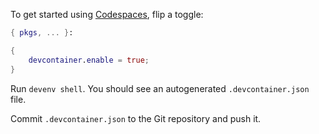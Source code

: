 To get started using [Codespaces](https://github.com/features/codespaces), flip a toggle:


```nix title="devenv.nix"
{ pkgs, ... }:

{
    devcontainer.enable = true;
}
```

Run ``devenv shell``. You should see an autogenerated `.devcontainer.json` file.


Commit `.devcontainer.json` to the Git repository and push it.
